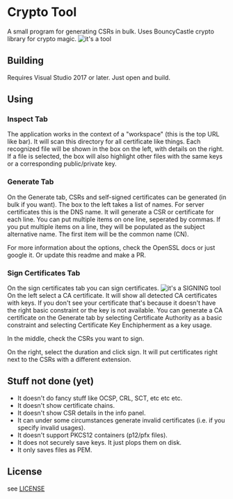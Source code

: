 # Crypto Tool
A small program for generating CSRs in bulk. Uses BouncyCastle crypto library for crypto magic.
![it's a tool](https://i.imgur.com/alJdreX.png)

## Building
Requires Visual Studio 2017 or later. Just open and build.

## Using

### Inspect Tab
The application works in the context of a "workspace" (this is the top URL like bar). It will scan this directory for all certificate like things. Each recognized file will be shown in the box on the left, with details on the right. If a file is selected, the box will also highlight other files with the same keys or a corresponding public/private key.

### Generate Tab
On the Generate tab, CSRs and self-signed certificates can be generated (in bulk if you want). The box to the left takes a list of names. For server certificates this is the DNS name. It will generate a CSR or certificate for each line. You can put multiple items on one line, seperated by commas. If you put multiple items on a line, they will be populated as the subject alternative name. The first item will be the common name (CN).

For more information about the options, check the OpenSSL docs or just google it. Or update this readme and make a PR.

### Sign Certificates Tab
On the sign certificates tab you can sign certificates.
![it's a SIGNING tool](https://i.imgur.com/9PDUfog.png)
On the left select a CA certificate. It will show all detected CA certificates with keys. If you don't see your certificate that's because it doesn't have the right basic constraint or the key is not available. You can generate a CA certificate on the Generate tab by selecting Certificate Authority as a basic constraint and selecting Certificate Key Enchipherment as a key usage.

In the middle, check the CSRs you want to sign.

On the right, select the duration and click sign. It will put certificates right next to the CSRs with a different extension.

## Stuff not done (yet)
- It doesn't do fancy stuff like OCSP, CRL, SCT, etc etc etc.
- It doesn't show certificate chains.
- It doesn't show CSR details in the info panel.
- It can under some circumstances generate invalid certificates (i.e. if you specify invalid usages).
- It doesn't support PKCS12 containers (p12/pfx files).
- It does not securely save keys. It just plops them on disk.
- It only saves files as PEM.

## License
see [LICENSE](LICENSE)
